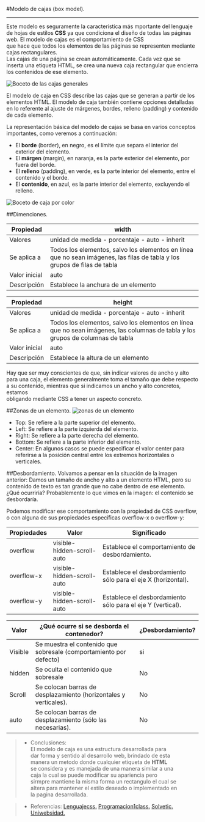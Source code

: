 #Modelo de cajas (box model).
****
Este modelo es seguramente la caracteristica más mportante del lenguaje de hojas de estilos **CSS**  ya que condiciona el diseño de todas las páginas web. El modelo de cajas es el comportamiento de CSS   
que hace que todos los elementos de las páginas se representen mediante cajas rectangulares.  
Las cajas de una página se crean automáticamente. Cada vez que se inserta una etiqueta HTML, se crea una nueva caja rectangular que encierra los contenidos de ese elemento.  

![Boceto de las cajas generales](https://www.solvetic.com/uploads/monthly_03_2014/tutorials-1415-0-28640200-1395790626.gif "Margenes del modelo de cajas.")

El modelo de caja en CSS describe las cajas que se generan a partir de los elementos HTML. El modelo de caja también  contiene opciones detalladas en lo referente al ajuste de márgenes, bordes, relleno (padding) y contenido de cada  elemento.

La representación básica del modelo de cajas se basa en varios conceptos importantes, como veremos a continuación:

+ El **borde** (border), en negro, es el límite que separa el  interior del exterior del elemento.
+ El **márgen** (margin), en naranja, es la parte exterior del  elemento, por fuera del borde.
+ El **relleno** (padding), en verde, es la parte interior del  elemento, entre el contenido y el borde.
+ El **contenido**, en azul, es la parte interior del elemento,  excluyendo el relleno.

![Boceto de caja por color](https://lenguajecss.com/css/modelo-de-cajas/que-es/modelo-de-cajas.png "Boceto de lenguajecss.")

##Dimenciones.

| Propiedad | width |
|-----------|-------|
| Valores | unidad de medida - porcentaje - auto - inherit |
| Se aplica a | Todos los elementos, salvo los elementos en línea que no sean imágenes, las filas de tabla y los grupos de filas de tabla |
| Valor inicial | auto |
| Descripción | Establece la anchura de un elemento |

  
  
  
| Propiedad | height |
|-----------|-------|
| Valores | unidad de medida - porcentaje - auto - inherit |
| Se aplica a | Todos los elementos,  salvo los elementos en línea que no sean imágenes, las columnas de tabla y los grupos de columnas de tabla |
| Valor inicial | auto |
| Descripción | Establece la altura de un elemento |

Hay que ser muy conscientes de que, sin indicar valores de ancho y alto para una caja, el elemento generalmente 
toma el tamaño que debe respecto a su contenido, mientras que si indicamos un ancho y alto concretos, estamos  
obligando mediante CSS a tener un aspecto concreto.


##Zonas de un elemento.
![zonas de un elemento](https://lenguajecss.com/css/modelo-de-cajas/que-es/positions.png "imagen enlazada desde lenguajecss.com")

+ Top: Se refiere a la parte superior del elemento.
+ Left: Se refiere a la parte izquierda del elemento.
+ Right: Se refiere a la parte derecha del elemento.
+ Bottom: Se refiere a la parte inferior del elemento.
+ Center: En algunos casos se puede especificar el valor center para referirse a la posición central entre los  extremos horizontales o verticales.

##Desbordamiento.
Volvamos a pensar en la situación de la imagen anterior: Damos un tamaño de ancho y alto a un elemento HTML, pero su  contenido de texto es tan grande que no cabe dentro de ese elemento. ¿Qué ocurriría? Probablemente lo que vimos en la  imagen: el contenido se desbordaría.
  
    
Podemos modificar ese comportamiento con la propiedad de CSS overflow, o con alguna de sus propiedades específicas  overflow-x o overflow-y:

| Propiedades | Valor | Significado |
|-------------|-------|-------------|
| overflow | visible-hidden-scroll-auto | Establece el comportamiento de desbordamiento. |
| overflow-x | visible-hidden-scroll-auto | Establece el desbordamiento sólo para el eje X (horizontal). |
| overflow-y | visible-hidden-scroll-auto | Establece el desbordamiento sólo para el eje Y (vertical). |

    
| Valor | ¿Qué ocurre si se desborda el contenedor? | ¿Desbordamiento? |
|-------|-------------------------------------------|------------------|
| Visible | Se muestra el contenido que sobresale (comportamiento por defecto) | si |
| hidden | Se oculta el contenido que sobresale | No |
| Scroll | Se colocan barras de desplazamiento (horizontales y verticales). | No |
| auto | Se colocan barras de desplazamiento (sólo las necesarias).| No |


> + Conclusiones:  
> El modelo de caja es una estructura desarrollada para  
> dar forma y sentido al desarrollo web, brindado de esta  
> manera un metodo donde cualquier etiqueta de **HTML**  
> se considera y es manejada de una manera similar a una  
> caja la cual se puede modificar su apariencia pero  
> sirmpre mantiene la misma forma un rectangulo el cual se  
> altera para mantener el estilo deseado o implementado en  
> la pagina desarrollada.
  
  > + Referencias: 
     [Lenguajecss.](https://lenguajecss.com/css/modelo-de-cajas/que-es/ )
     [Programacion1class.](https://programacion1class.wordpress.com/3-5-modelo-de-caja/)
     [Solvetic.](https://www.solvetic.com/tutoriales/article/581-el-modelo-de-caja-css/)
     [Uniwebsidad.](https://uniwebsidad.com/libros/css/capitulo-4/margen-y-relleno)